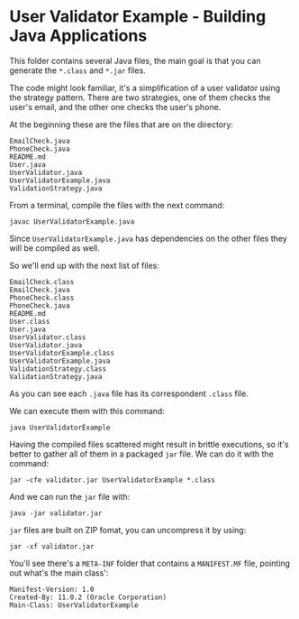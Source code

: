 # User Validator Example - Building Java Applications

This folder contains several Java files, the main goal is that you can generate the `*.class` and `*.jar` files.

The code might look familiar, it's a simplification of a user validator using the strategy pattern. There are two 
strategies, one of them checks the user's email, and the other one checks the user's phone.

At the beginning these are the files that are on the directory:

```
EmailCheck.java
PhoneCheck.java
README.md
User.java
UserValidator.java
UserValidatorExample.java
ValidationStrategy.java
```

From a terminal, compile the files with the next command: 

```
javac UserValidatorExample.java
```

Since `UserValidatorExample.java` has dependencies on the other files they will be compiled as well.

So we'll end up with the next list of files:

```
EmailCheck.class
EmailCheck.java
PhoneCheck.class
PhoneCheck.java
README.md
User.class
User.java
UserValidator.class
UserValidator.java
UserValidatorExample.class
UserValidatorExample.java
ValidationStrategy.class
ValidationStrategy.java
```

As you can see each `.java` file has its correspondent `.class` file.

We can execute them with this command:

```
java UserValidatorExample
```

Having the compiled files scattered might result in brittle executions, so it's better to gather all of them
in a packaged `jar` file. We can do it with the command:

```
jar -cfe validator.jar UserValidatorExample *.class
```

And we can run the `jar` file with:

```
java -jar validator.jar
```

`jar` files are built on ZIP fomat, you can uncompress it by using:

```
jar -xf validator.jar
```

You'll see there's a `META-INF` folder that contains a `MANIFEST.MF` file, pointing out what's the main class':

```
Manifest-Version: 1.0
Created-By: 11.0.2 (Oracle Corporation)
Main-Class: UserValidatorExample
```
